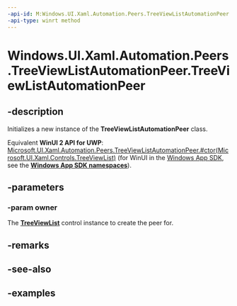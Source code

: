 ```yaml
---
-api-id: M:Windows.UI.Xaml.Automation.Peers.TreeViewListAutomationPeer.#ctor(Windows.UI.Xaml.Controls.TreeViewList)
-api-type: winrt method
---
```


<!-- Method syntax.
public TreeViewListAutomationPeer.TreeViewListAutomationPeer(TreeViewList owner)
-->

# Windows.UI.Xaml.Automation.Peers.TreeViewListAutomationPeer.TreeViewListAutomationPeer

## -description
Initializes a new instance of the **TreeViewListAutomationPeer** class.

Equivalent **WinUI 2 API for UWP**: [Microsoft.UI.Xaml.Automation.Peers.TreeViewListAutomationPeer.#ctor(Microsoft.UI.Xaml.Controls.TreeViewList)](/windows/winui/api/microsoft.ui.xaml.automation.peers.treeviewlistautomationpeer.#ctor(microsoft.ui.xaml.controls.treeviewlist)) (for WinUI in the [Windows App SDK](/windows/apps/windows-app-sdk/), see the **[Windows App SDK namespaces](/windows/windows-app-sdk/api/winrt/)**).

## -parameters
### -param owner
The **[TreeViewList](../windows.ui.xaml.controls/treeviewlist.md)** control instance to create the peer for.

## -remarks

## -see-also

## -examples

